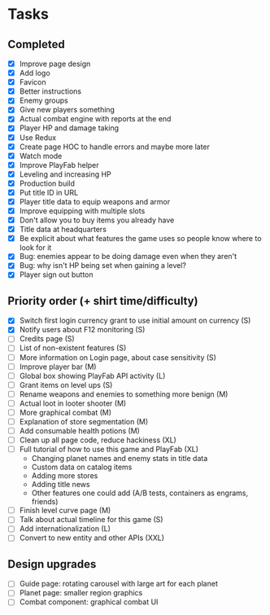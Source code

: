 # Tasks

## Completed

- [x] Improve page design
- [x] Add logo
- [x] Favicon
- [x] Better instructions
- [x] Enemy groups
- [x] Give new players something
- [x] Actual combat engine with reports at the end
- [x] Player HP and damage taking
- [x] Use Redux
- [x] Create page HOC to handle errors and maybe more later
- [x] Watch mode
- [x] Improve PlayFab helper
- [x] Leveling and increasing HP
- [x] Production build
- [x] Put title ID in URL
- [x] Player title data to equip weapons and armor
- [x] Improve equipping with multiple slots
- [x] Don't allow you to buy items you already have
- [x] Title data at headquarters
- [x] Be explicit about what features the game uses so people know where to look for it
- [x] Bug: enemies appear to be doing damage even when they aren't
- [x] Bug: why isn't HP being set when gaining a level?
- [x] Player sign out button

## Priority order (+ shirt time/difficulty)
- [x] Switch first login currency grant to use initial amount on currency (S)
- [x] Notify users about F12 monitoring (S)
- [ ] Credits page (S)
- [ ] List of non-existent features (S)
- [ ] More information on Login page, about case sensitivity (S)
- [ ] Improve player bar (M)
- [ ] Global box showing PlayFab API activity (L)
- [ ] Grant items on level ups (S)
- [ ] Rename weapons and enemies to something more benign (M)
- [ ] Actual loot in looter shooter (M)
- [ ] More graphical combat (M)
- [ ] Explanation of store segmentation (M)
- [ ] Add consumable health potions (M)
- [ ] Clean up all page code, reduce hackiness (XL)
- [ ] Full tutorial of how to use this game and PlayFab (XL)
    - Changing planet names and enemy stats in title data
    - Custom data on catalog items
    - Adding more stores
    - Adding title news
    - Other features one could add (A/B tests, containers as engrams, friends)
- [ ] Finish level curve page (M)
- [ ] Talk about actual timeline for this game (S)
- [ ] Add internationalization (L)
- [ ] Convert to new entity and other APIs (XXL)

## Design upgrades
- [ ] Guide page: rotating carousel with large art for each planet
- [ ] Planet page: smaller region graphics
- [ ] Combat component: graphical combat UI